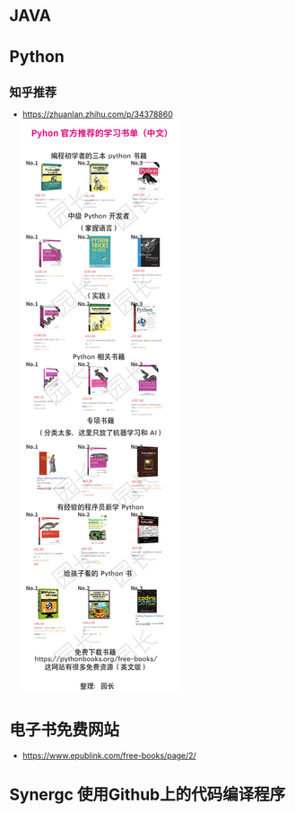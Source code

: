 # JAVA

# Python
## 知乎推荐
- https://zhuanlan.zhihu.com/p/34378860
![](resources/PythonBooks.png)


# 电子书免费网站
- https://www.epublink.com/free-books/page/2/


# Synergc 使用Github上的代码编译程序
